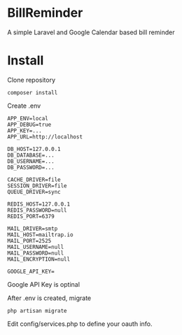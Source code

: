 # BillReminder
A simple Laravel and Google Calendar based bill reminder


# Install
Clone repository

    composer install

Create .env

    APP_ENV=local
    APP_DEBUG=true
    APP_KEY=...
    APP_URL=http://localhost
     
    DB_HOST=127.0.0.1
    DB_DATABASE=...
    DB_USERNAME=...
    DB_PASSWORD=...
      
    CACHE_DRIVER=file
    SESSION_DRIVER=file
    QUEUE_DRIVER=sync
    
    REDIS_HOST=127.0.0.1
    REDIS_PASSWORD=null
    REDIS_PORT=6379
      
    MAIL_DRIVER=smtp
    MAIL_HOST=mailtrap.io
    MAIL_PORT=2525
    MAIL_USERNAME=null
    MAIL_PASSWORD=null
    MAIL_ENCRYPTION=null
   
    GOOGLE_API_KEY=
   

Google API Key is optinal

After .env is created, migrate

    php artisan migrate

Edit config/services.php to define your oauth info.
